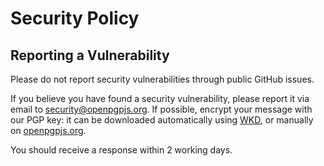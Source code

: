 # Security Policy

## Reporting a Vulnerability

Please do not report security vulnerabilities through public GitHub issues.

If you believe you have found a security vulnerability, please report it via email to security@openpgpjs.org. 
If possible, encrypt your message with our PGP key: it can be downloaded automatically using [WKD](https://wiki.gnupg.org/WKD), or manually on [openpgpjs.org](https://openpgpjs.org/.well-known/openpgpkey/hu/t5s8ztdbon8yzntexy6oz5y48etqsnbb?l=security).

You should receive a response within 2 working days.

